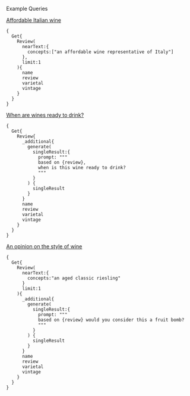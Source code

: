 Example Queries

[Affordable Italian wine](https://link.weaviate.io/3XTelA5)

```
{
  Get{
    Review(
      nearText:{
        concepts:["an affordable wine representative of Italy"]
      },
      limit:1
    ){
      name
      review
      varietal
      vintage
    }
  }
}
```

[When are wines ready to drink?](https://console.semi.technology/console/query#weaviate_uri=http://localhost:8080&graphql_query=%7B%0A%20%20Get%7B%0A%20%20%20%20Review%7B%0A%20%20%20%20%20%20_additional%7B%0A%20%20%20%20%20%20%20%20generate(%0A%20%20%20%20%20%20%20%20%20%20singleResult%3A%7B%0A%20%20%20%20%20%20%20%20%20%20%20%20prompt%3A%20%22%22%22%0A%20%20%20%20%20%20%20%20%20%20%20%20based%20on%20%7Breview%7D%2C%0A%20%20%20%20%20%20%20%20%20%20%20%20when%20is%20this%20wine%20ready%20to%20drink%3F%0A%20%20%20%20%20%20%20%20%20%20%20%20%22%22%22%0A%20%20%20%20%20%20%20%20%20%20%7D%0A%20%20%20%20%20%20%20%20)%20%7B%0A%20%20%20%20%20%20%20%20%20%20singleResult%0A%20%20%20%20%20%20%20%20%7D%0A%20%20%20%20%20%20%7D%0A%20%20%20%20%20%20name%0A%20%20%20%20%20%20review%0A%20%20%20%20%20%20varietal%0A%20%20%20%20%20%20vintage%0A%20%20%20%20%7D%0A%20%20%7D%0A%7D%0A)

```
{
  Get{
    Review{
      _additional{
        generate(
          singleResult:{
            prompt: """
            based on {review},
            when is this wine ready to drink?
            """
          }
        ) {
          singleResult
        }
      }
      name
      review
      varietal
      vintage
    }
  }
}
```

[An opinion on the style of wine](https://console.semi.technology/console/query#weaviate_uri=http://localhost:8080&graphql_query=%7B%0A%20%20Get%7B%0A%20%20%20%20Review(%0A%20%20%20%20%20%20nearText%3A%7B%0A%20%20%20%20%20%20%20%20concepts%3A%22an%20aged%20classic%20riesling%22%0A%20%20%20%20%20%20%7D%0A%20%20%20%20%20%20limit%3A1%0A%20%20%20%20)%7B%0A%20%20%20%20%20%20_additional%7B%0A%20%20%20%20%20%20%20%20generate(%0A%20%20%20%20%20%20%20%20%20%20singleResult%3A%7B%0A%20%20%20%20%20%20%20%20%20%20%20%20prompt%3A%20%22%22%22%0A%20%20%20%20%20%20%20%20%20%20%20%20based%20on%20%7Breview%7D%20would%20you%20consider%20this%20a%20fruit%20bomb%3F%0A%20%20%20%20%20%20%20%20%20%20%20%20%22%22%22%0A%20%20%20%20%20%20%20%20%20%20%7D%0A%20%20%20%20%20%20%20%20)%20%7B%0A%20%20%20%20%20%20%20%20%20%20singleResult%0A%20%20%20%20%20%20%20%20%7D%0A%20%20%20%20%20%20%7D%0A%20%20%20%20%20%20name%0A%20%20%20%20%20%20review%0A%20%20%20%20%20%20varietal%0A%20%20%20%20%20%20vintage%0A%20%20%20%20%7D%0A%20%20%7D%0A%7D%0A)

```
{
  Get{
    Review(
      nearText:{
        concepts:"an aged classic riesling"
      }
      limit:1
    ){
      _additional{
        generate(
          singleResult:{
            prompt: """
            based on {review} would you consider this a fruit bomb?
            """
          }
        ) {
          singleResult
        }
      }
      name
      review
      varietal
      vintage
    }
  }
}
```
